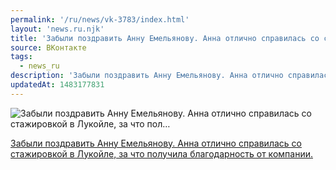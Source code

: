 ```yaml
---
permalink: '/ru/news/vk-3783/index.html'
layout: 'news.ru.njk'
title: 'Забыли поздравить Анну Емельянову. Анна отлично справилась со стажировкой в Лукойле, за что пол'
source: ВКонтакте
tags:
  - news_ru
description: 'Забыли поздравить Анну Емельянову. Анна отлично справилась со стажировкой в Лукойле, за что пол…'
updatedAt: 1483177831
---
```

![Забыли поздравить Анну Емельянову. Анна отлично справилась со стажировкой в Лукойле, за что пол…](https://sun9-31.userapi.com/c604516/v604516484/427f1/KCKRgUhWgjY.jpg)

[Забыли поздравить Анну Емельянову. Анна отлично справилась со стажировкой в Лукойле, за что получила благодарность от компании.](http://www.vsu.ru/ru/news/feed/2016/12/7920)

